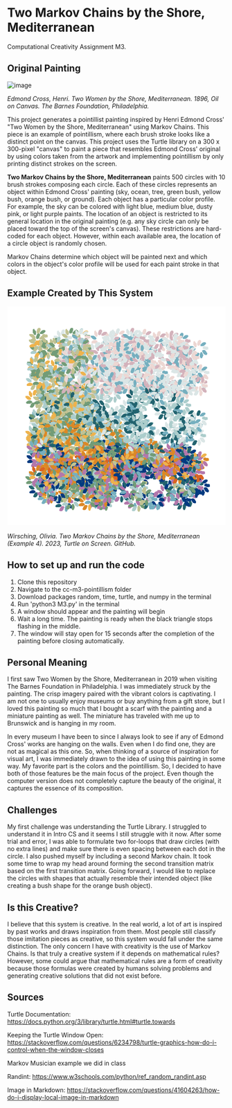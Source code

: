 # Two Markov Chains by the Shore, Mediterranean 
Computational Creativity Assignment M3. 

## Original Painting 

![image](./Examples/OriginalPainting.png)

_Edmond Cross, Henri. Two Women by the Shore, Mediterranean. 1896, Oil on Canvas. The Barnes Foundation, Philadelphia._


This project generates a pointillist painting inspired by Henri Edmond Cross' "Two Women by the Shore, Mediterranean" using Markov Chains. This piece is an example of pointillism, where each brush stroke looks like a distinct point on the canvas. This project uses the Turtle library on a 300 x 300-pixel "canvas" to paint a piece that resembles Edmond Cross' original by using colors taken from the artwork and implementing pointillism by only printing distinct strokes on the screen.  

**Two Markov Chains by the Shore, Mediterranean** paints 500 circles with 10 brush strokes composing each circle. Each of these circles represents an object within Edmond Cross' painting (sky, ocean, tree, green bush, yellow bush, orange bush, or ground). Each object has a particular color profile. For example, the sky can be colored with light blue, medium blue, dusty pink, or light purple paints. The location of an object is restricted to its general location in the original painting (e.g. any sky circle can only be placed toward the top of the screen's canvas). These restrictions are hard-coded for each object. However, within each available area, the location of a circle object is randomly chosen. 

Markov Chains determine which object will be painted next and which colors in the object's color profile will be used for each paint stroke in that object. 

## Example Created by This System
![image](./Examples/Example4.png)

_Wirsching, Olivia. Two Markov Chains by the Shore, Mediterranean (Example 4). 2023, Turtle on Screen. GitHub._


## How to set up and run the code 
1. Clone this repository
2. Navigate to the cc-m3-pointillism folder
3. Download packages random, time, turtle, and numpy in the terminal
4. Run 'python3 M3.py' in the terminal 
5. A window should appear and the painting will begin 
6. Wait a long time. The painting is ready when the black triangle stops flashing in the middle. 
7. The window will stay open for 15 seconds after the completion of the painting before closing automatically. 

## Personal Meaning 
I first saw Two Women by the Shore, Mediterranean in 2019 when visiting The Barnes Foundation in Philadelphia. I was immediately struck by the painting. The crisp imagery paired with the vibrant colors is captivating. I am not one to usually enjoy museums or buy anything from a gift store, but I loved this painting so much that I bought a scarf with the painting and a miniature painting as well. The miniature has traveled with me up to Brunswick and is hanging in my room. 

In every museum I have been to since I always look to see if any of Edmond Cross' works are hanging on the walls. Even when I do find one, they are not as magical as this one. So, when thinking of a source of inspiration for visual art, I was immediately drawn to the idea of using this painting in some way. My favorite part is the colors and the pointillism. So, I decided to have both of those features be the main focus of the project. Even though the computer version does not completely capture the beauty of the original, it captures the essence of its composition. 

## Challenges
My first challenge was understanding the Turtle Library. I struggled to understand it in Intro CS and it seems I still struggle with it now. After some trial and error, I was able to formulate two for-loops that draw circles (with no extra lines) and make sure there is even spacing between each dot in the circle. I also pushed myself by including a second Markov chain. It took some time to wrap my head around forming the second transition matrix based on the first transition matrix. Going forward, I would like to replace the circles with shapes that actually resemble their intended object (like creating a bush shape for the orange bush object).

## Is this Creative?
I believe that this system is creative. In the real world, a lot of art is inspired by past works and draws inspiration from them. Most people still classify those imitation pieces as creative, so this system would fall under the same distinction. The only concern I have with creativity is the use of Markov Chains. Is that truly a creative system if it depends on mathematical rules? However, some could argue that mathematical rules are a form of creativity because those formulas were created by humans solving problems and generating creative solutions that did not exist before. 

## Sources
Turtle Documentation: https://docs.python.org/3/library/turtle.html#turtle.towards

Keeping the Turtle Window Open: https://stackoverflow.com/questions/6234798/turtle-graphics-how-do-i-control-when-the-window-closes

Markov Musician example we did in class 

Randint: https://www.w3schools.com/python/ref_random_randint.asp

Image in Markdown: https://stackoverflow.com/questions/41604263/how-do-i-display-local-image-in-markdown

